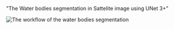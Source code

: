 "The Water bodies segmentation in Sattelite image using UNet 3+"

![The workflow of the water bodies segmentation](method_details.png)
